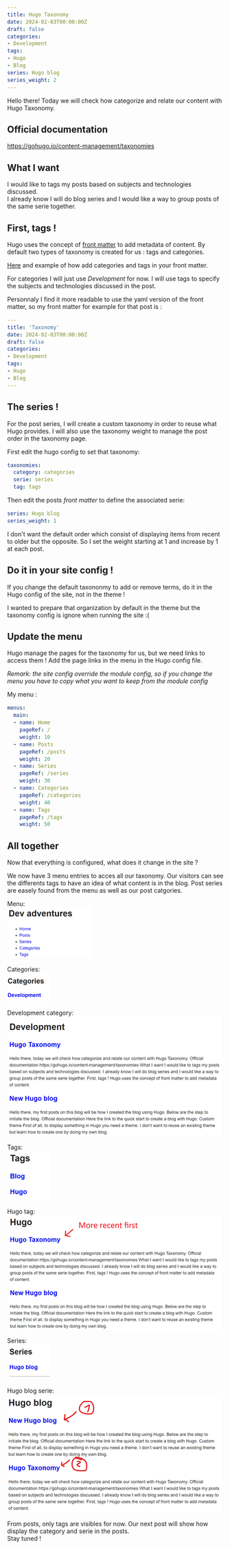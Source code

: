 ```yaml
---
title: Hugo Taxonomy
date: 2024-02-03T00:00:00Z
draft: false
categories:
- Development
tags:
- Hugo
- Blog
series: Hugo blog
series_weight: 2
---
```


Hello there! Today we will check how categorize and relate our content with Hugo Taxonomy.

## Official documentation

https://gohugo.io/content-management/taxonomies

## What I want

I would like to tags my posts based on subjects and technologies discussed.  
I already know I will do blog series and I would like a way to group posts of the same serie together.

## First, tags !

Hugo uses the concept of [front matter](https://gohugo.io/content-management/front-matter) to add metadata of content. By default two types of taxonomy is created for us : tags and categories.

[Here](https://gohugo.io/content-management/taxonomies/#example-front-matter-with-taxonomies) and example of how add categories and tags in your front matter.

For categories I will just use *Development* for now. I will use tags to specify the subjects and technologies discussed in the post.

Personnaly I find it more readable to use the yaml version of the front matter, so my front matter for example for that post is :

``` yaml
---
title: 'Taxonomy'
date: 2024-02-03T00:00:00Z
draft: false
categories:
- Development
tags:
- Hugo
- Blog
---
```

## The series !

For the post series, I will create a custom taxonomy in order to reuse what Hugo provides. I will also use the taxonomy weight to manage the post order in the taxonomy page.

First edit the hugo config to set that taxonomy:

```yaml
taxonomies:
  category: categories
  serie: series
  tag: tags
```

Then edit the posts *front matter* to define the associated serie:

```yaml
series: Hugo blog
series_weight: 1
```

I don't want the default order which consist of displaying items from recent to older but the opposite. So I set the weight starting at 1 and increase by 1 at each post.

## Do it in your site config !

If you change the default taxononmy to add or remove terms, do it in the Hugo config of the site, not in the theme !

I wanted to prepare that organization by default in the theme but the taxonomy config is ignore when running the site :(

## Update the menu

Hugo manage the pages for the taxonomy for us, but we need links to access them ! Add the page links in the menu in the Hugo config file.

*Remark: the site config override the module config, so if you change the menu you have to copy what you want to keep from the module config*

My menu :

```yaml
menus:
  main:
  - name: Home
    pageRef: /
    weight: 10
  - name: Posts
    pageRef: /posts
    weight: 20
  - name: Series
    pageRef: /series
    weight: 30
  - name: Categories
    pageRef: /categories
    weight: 40
  - name: Tags
    pageRef: /tags
    weight: 50
```

## All together

Now that everything is configured, what does it change in the site ?

We now have 3 menu entries to acces all our taxonomy. Our visitors can see the differents tags to have an idea of what content is in the blog. Post series are easely found from the menu as well as our post catgories.

Menu:  
![Menu](menu.png)

Categories:  
![Categories](categories.png)

Development category:  
![Development category](development-category.png)

Tags:  
![Tags](tags.png)

Hugo tag:  
![Hugo tag](hugo-tag.png)

Series:  
![Series](series.png)

Hugo blog serie:  
![Hugo blog serie](hugo-blog-serie.png)


From posts, only tags are visibles for now. Our next post will show how display the category and serie in the posts.  
Stay tuned !
